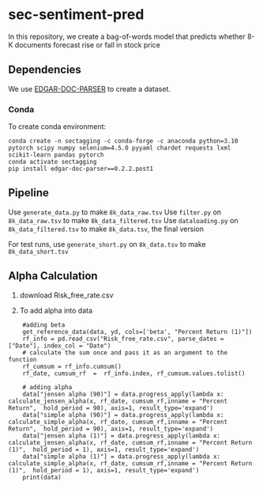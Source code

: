 # sec-sentiment-pred

In this repository, we create a bag-of-words model that predicts whether 8-K documents forecast rise or fall in stock price

## Dependencies

We use [EDGAR-DOC-PARSER](https://kamilkrukowski.github.io/EDGAR-DOC-PARSER) to create a dataset.

### Conda

To create conda environment:
```
conda create -n sectagging -c conda-forge -c anaconda python=3.10 pytorch scipy numpy selenium=4.5.0 pyyaml chardet requests lxml scikit-learn pandas pytorch
conda activate sectagging
pip install edgar-doc-parser==0.2.2.post1
```
## Pipeline

Use ```generate_data.py``` to make ```8k_data_raw.tsv```
Use ```filter.py``` on ```8k_data_raw.tsv``` to make ```8k_data_filtered.tsv```
Use ```dataloading.py``` on ```8k_data_filtered.tsv``` to make ```8k_data.tsv```, the final version

For test runs, use ```generate_short.py``` on ```8k_data.tsv``` to make ```8k_data_short.tsv```


## Alpha Calculation

1. download Risk_free_rate.csv 

2. To add alpha into data
```
	#adding beta
    get_reference_data(data, yd, cols=['beta', "Percent Return (1)"])
    rf_info = pd.read_csv("Risk_free_rate.csv", parse_dates = ["Date"], index_col = "Date")
    # calculate the sum once and pass it as an argument to the function
    rf_cumsum = rf_info.cumsum()
    rf_date, cumsum_rf  =  rf_info.index, rf_cumsum.values.tolist()

    # adding alpha
    data["jensen alpha (90)"] = data.progress_apply(lambda x: calculate_jensen_alpha(x, rf_date, cumsum_rf,inname = "Percent Return",  hold_period = 90), axis=1, result_type='expand')
    data["simple alpha (90)"] = data.progress_apply(lambda x: calculate_simple_alpha(x, rf_date, cumsum_rf,inname = "Percent Return",  hold_period = 90), axis=1, result_type='expand')
    data["jensen alpha (1)"] = data.progress_apply(lambda x: calculate_jensen_alpha(x, rf_date, cumsum_rf,inname = "Percent Return (1)",  hold_period = 1), axis=1, result_type='expand')
    data["simple alpha (1)"] = data.progress_apply(lambda x: calculate_simple_alpha(x, rf_date, cumsum_rf,inname = "Percent Return (1)",  hold_period = 1), axis=1, result_type='expand')
    print(data)
```